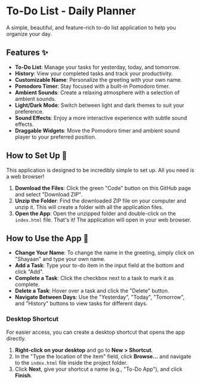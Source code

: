# To-Do List - Daily Planner

A simple, beautiful, and feature-rich to-do list application to help you organize your day.

## Features ✨

* **To-Do List**: Manage your tasks for yesterday, today, and tomorrow.
* **History**: View your completed tasks and track your productivity.
* **Customizable Name**: Personalize the greeting with your own name.
* **Pomodoro Timer**: Stay focused with a built-in Pomodoro timer.
* **Ambient Sounds**: Create a relaxing atmosphere with a selection of ambient sounds.
* **Light/Dark Mode**: Switch between light and dark themes to suit your preference.
* **Sound Effects**: Enjoy a more interactive experience with subtle sound effects.
* **Draggable Widgets**: Move the Pomodoro timer and ambient sound player to your preferred position.

## How to Set Up 🚀

This application is designed to be incredibly simple to set up. All you need is a web browser!

1.  **Download the Files**: Click the green "Code" button on this GitHub page and select "Download ZIP".
2.  **Unzip the Folder**: Find the downloaded ZIP file on your computer and unzip it. This will create a folder with all the application files.
3.  **Open the App**: Open the unzipped folder and double-click on the `index.html` file. That's it! The application will open in your web browser.

## How to Use the App 📝

* **Change Your Name**: To change the name in the greeting, simply click on "Shayaan" and type your own name.
* **Add a Task**: Type your to-do item in the input field at the bottom and click "Add".
* **Complete a Task**: Click the checkbox next to a task to mark it as complete.
* **Delete a Task**: Hover over a task and click the "Delete" button.
* **Navigate Between Days**: Use the "Yesterday", "Today", "Tomorrow", and "History" buttons to view tasks for different days.

### Desktop Shortcut

For easier access, you can create a desktop shortcut that opens the app directly.

1.  **Right-click on your desktop** and go to **New > Shortcut**.
2.  In the "Type the location of the item" field, click **Browse...** and navigate to the `index.html` file inside the project folder.
3.  Click **Next**, give your shortcut a name (e.g., "To-Do App"), and click **Finish**.
